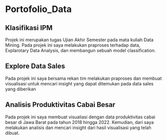 # Portofolio_Data

## Klasifikasi IPM
Projek ini merupakan tugas Ujian Akhir Semester pada mata kuliah Data Mining. Pada projek ini saya melakukan praproses terhadap data, Explarotary Data Analysis, dan membangun sebuah model classification.
## Explore Data Sales
Pada projek ini saya bersama rekan tim melakukan praproses dan membuat visualisasi untuk mencari insight yang dapat ditemukan pada data sales yang diberikan
## Analisis Produktivitas Cabai Besar
Pada projek ini saya membuat visualiasi dengan data produktivitas cabai besar di Jawa Barat pada tahun 2018 hingga 2022. Kemudian, dari saya melakukan analisis dan mencari insight dari hasil visualisasi yang telah dibuat.
